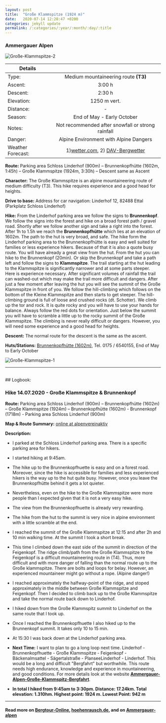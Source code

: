```yaml
---
layout: post
title:  "Große Klammspitze (1924 m)"
date:   2020-07-14 12:28:47 +0200
categories: jekyll update
permalink: /:categories/:year/:month/:day/:title
---
```

### Ammergauer Alpen
![Große-Klammspitze-2](/hikingblog.github.io/assets/img/hiking/Große-Klammspitze-2.jpg)



| Details       |               |
| ------------- |:-------------:|
| Type:         | Medium mountaineering route **(T3)**  |
| Ascent:       | 3:00 h        |
| Descent:      | 2:30 h        |
| Elevation:    | 1250 m vert.  |
| Distance:     | -       |
| Season:       |  End of May - Early October |
| Notes:        | Not recommended after snowfall or strong rainfall|
| Danger:       | Alpine Environment with Alpine Dangers  |
| Weather Forecast:   | 1)[wetter.com](https://www.wetter.com/deutschland/linderhof/DE0002755003.html),  2) [DAV-Bergwetter](https://www.alpenverein.de/DAV-Services/Bergwetter/Allgaeu-Karwendel-Ammergau-Zugspitze-Arlberg)|


**Route:**  Parking area Schloss Linderhof (900m) – Brunnenkopfhütte (1602m, 1:45h) – Große Klammspitze (1924m, 3:30h) – Descent same as Ascent

**Character:** The Große Klammspitze is an alpine mountaineering route of  medium difficulty (T3). This hike requires experience and a good head for heights.

**Drive to base:**
Address for car navigation: Linderhof 12, 82488 Ettal (Parkplatz Schloss Linderhof)

**Hike:**
From the Linderhof parking area we follow the signs to **Brunnenkopf**. We follow the signs into the forest and hike on a broad forest path / gravel road. Shortly after we follow another sign and take a right into the forest. After 1h to 1.5h we reach the **Brunnenkopfhütte** which lies at an elevation of 1602m. The path to the hut is very broad, and safe. The hike form the Linderhof parking area to the Brunnenkopfhütte is easy and well suited for families or less experience hikers. Because of that it is also a quote busy route. You will have already a great view from the hut.
From the hut you can hike to the Brunnenkopf (20min). Or skip the Brunnenkopf and take a path left and follow the signs to **Klammspitze**. The trail starting at the hut leading to the Klammspitze is significantly narrower and at some parts steeper. Here is experience necessary. After significant volumes of rainfall the trail can washed-out which may make the trail more difficult and dangers. After just a few moment after leaving the hut you will see the summit of the Große Klammspitze in front of you. We follow the hill-climbing which follows on the bottom of the Kleine Klammspitze and then starts to get steeper. The hill-climbing ground is full of loose and crushed rocks (dt. Schotter). We climb up the tor and rock. It is quite rocky and you will have to use your hands for balance. Always follow the red dots for orientation. Just below the summit you will have to scramble a little up to the rocky summit of the Große Klammspitze. The climbing is never really difficult or dangers. However, you will need some experience and a good head for heights.

**Descent:**
The normal route for the descent is the same as the ascent.

**Huts/Stations:** [Brunnenkopfhütte (1602m)](https://www.dav-bergland.de/brunnenkopfhuette.html), Tel. 0175 / 6540155, End of May to Early October


![Große-Klammspitze-1](/hikingblog.github.io/assets/img/hiking/Große-Klammspitze-1.jpg)

-------
<br>
## Logbook:

### Hike 14.07.2020 - Große Klammspitze & Brunnenkopf
**Route:**  Parking area Schloss Linderhof (900m) – Brunnenkopfhütte (1602m) – Große Klammspitze (1924m) – Brunnenkopfhütte (1602m) - Brunnenkopf (1718m) - Parking area Schloss Linderhof (900m)

**Map & Route Summary:**   [online at alpenvereinaktiv](https://www.alpenvereinaktiv.com/de/tour/14.07.2020-grosse-klammspitze/178679717/?share=%7Eznjv7usa%244ossmagn)

**Description:**
- I parked at the Schloss Linderhof parking area. There is a specific parking area for hikers.
- I started hiking at 9:45am.
- The hike up to the Brunnenkopfhuette is easy and on a forest road. Moreover, since the hike is accessible for families and less experienced hikers is the way up to the hut quite busy. However, once you leave the Brunnenkopfhütte behind it gets a lot quieter.
- Nevertheless, even on the hike to the Große Klammspitze were more people than I expected given that it is not a very easy hike.
- The view from the Brunnenkopfhuette is already very rewarding.
- The hike from the hut to the summit is very nice in alpine environment with a little scramble at the end.
- I reached the summit of the Große Klammspitze at 12:15 and after 2h and 10 min walking time. At the summit I took a short break.
- This time I climbed down the east side of the summit in direction of the Feigenkopf. The ridge climb/path from the Große Klammspitze to the Feigenkopf is a difficult mountaineering route in (T4). Thus, more difficult and with more danger of falling than the normal route up to the Große klammspitze. There are bolts and loops for belay. However, an experienced mountaineer might go without a rope. (Alpine danger!)
- I reached approximately the halfway-point of the ridge, and stoped approximately in the middle between Große Klammspitze and Feigenkopf. Then I decided to climb back up to the Große Klammspitze and take the normal route back down to Linderhof.
- I hiked down from the Große Klammspitz summit to Linderhof on the same route that I took up.
- Once I reached the Brunnenkopfhuette I also hiked up to the Brunnenkopf summit. It takes only 10 to 15 min.
- At 15:30 I was back down at the Linderhof parking area.

- **Next Time:** I want to plan to go a long loop next time. Linderhof - Brunnenkopfhuette - Große Klammspitze - Feigenkopf - Bäckenalmsattel - Sägertalstraße - PlanseeLinderhof - Linderhof. This would be a long and difficult "Bergfahrt" but worthwhile. This route needs high endurance, knowledge and experience in mountaineering, and good conditions. For more details look at the website [**Ammergauer-Alpen-Große-Klammspitz-Bergfahrt**](https://www.ammergauer-alpen.de/Media/Touren/Bergtour-Grosse-Klammspitze).


- **In total I hiked from 9:45am to 3:30pm. Distance: 17.24km. Total elevation: 1.310hm. Highest point: 1924 m. Lowest Point: 942 m**


---

#### Read more on [Bergtour-Online](https://www.bergtour-online.de/bergtouren/bergwanderungen/mittel/grosse-klammspitze/), [hoehenrausch.de](https://www.hoehenrausch.de/berge/klammspitze/), and on [Ammergauer-alpen](https://www.ammergauer-alpen.de/Media/Touren/Bergtour-Grosse-Klammspitze)
